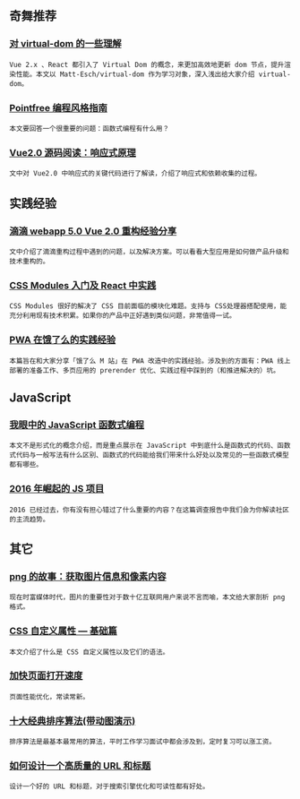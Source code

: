 
## 奇舞推荐

### [对 virtual-dom 的一些理解](https://zhuanlan.zhihu.com/p/25630842)

    Vue 2.x 、React 都引入了 Virtual Dom 的概念，来更加高效地更新 dom 节点，提升渲染性能。本文以 Matt-Esch/virtual-dom 作为学习对象，深入浅出给大家介绍 virtual-dom。

### [Pointfree 编程风格指南](http://www.ruanyifeng.com/blog/2017/03/pointfree.html)

    本文要回答一个很重要的问题：函数式编程有什么用？

### [Vue2.0 源码阅读：响应式原理](http://zhouweicsu.github.io/blog/2017/03/07/vue-2-0-reactivity/)

    文中对 Vue2.0 中响应式的关键代码进行了解读，介绍了响应式和依赖收集的过程。

## 实践经验

### [滴滴 webapp 5.0 Vue 2.0 重构经验分享](https://github.com/DDFE/DDFE-blog/issues/13)

    文中介绍了滴滴重构过程中遇到的问题，以及解决方案。可以看看大型应用是如何做产品升级和技术重构的。

### [CSS Modules 入门及 React 中实践](http://www.alloyteam.com/2017/03/getting-started-with-css-modules-and-react-in-practice/)

    CSS Modules 很好的解决了 CSS 目前面临的模块化难题。支持与 CSS处理器搭配使用，能充分利用现有技术积累。如果你的产品中正好遇到类似问题，非常值得一试。

### [PWA 在饿了么的实践经验](https://zhuanlan.zhihu.com/p/25800461)

    本篇旨在和大家分享「饿了么 M 站」在 PWA 改造中的实践经验。涉及到的方面有：PWA 线上部署的准备工作、多页应用的 prerender 优化、实践过程中踩到的（和推进解决的）坑。

## JavaScript

### [我眼中的 JavaScript 函数式编程](http://taobaofed.org/blog/2017/03/16/javascript-functional-programing/)

    本文不是形式化的概念介绍，而是重点展示在 JavaScript 中到底什么是函数式的代码、函数式代码与一般写法有什么区别、函数式的代码能给我们带来什么好处以及常见的一些函数式模型都有哪些。

### [2016 年崛起的 JS 项目](https://risingstars2016.js.org/zh/)

    2016 已经过去，你有没有担心错过了什么重要的内容？在这篇调查报告中我们会为你解读社区的主流趋势。

## 其它

### [png 的故事：获取图片信息和像素内容](http://www.alloyteam.com/2017/03/the-story-of-png-get-images-and-pixel-content/)

    现在时富媒体时代，图片的重要性对于数十亿互联网用户来说不言而喻，本文给大家剖析 png 格式。

### [CSS 自定义属性 — 基础篇](https://zhuanlan.zhihu.com/p/25714131)

    本文介绍了什么是 CSS 自定义属性以及它们的语法。

### [加快页面打开速度](http://www.renfed.com/2017/03/12/page-speed/)

    页面性能优化，常读常新。

### [十大经典排序算法(带动图演示)](https://sort.hust.cc)

    排序算法是最基本最常用的算法，平时工作学习面试中都会涉及到，定时复习可以涨工资。

### [如何设计一个高质量的 URL 和标题](https://zhuanlan.zhihu.com/p/25713077)

    设计一个好的 URL 和标题，对于搜索引擎优化和可读性都有好处。

